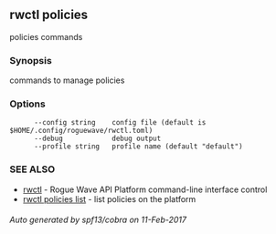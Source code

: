 ## rwctl policies

policies commands

### Synopsis


commands to manage policies

### Options

```
      --config string    config file (default is $HOME/.config/roguewave/rwctl.toml)
      --debug            debug output
      --profile string   profile name (default "default")
```

### SEE ALSO
* [rwctl](rwctl.md)	 - Rogue Wave API Platform command-line interface control
* [rwctl policies list](rwctl_policies_list.md)	 - list policies on the platform

###### Auto generated by spf13/cobra on 11-Feb-2017
